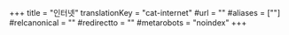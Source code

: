 +++
title = "인터넷"
translationKey = "cat-internet"
#url = ""
#aliases = [""]
#relcanonical = ""
#redirectto = ""
#metarobots = "noindex"
+++
